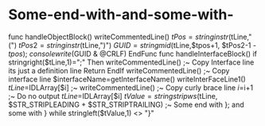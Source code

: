 # Some-end-with-and-some-with-
 func handleObjectBlock()     writeCommentedLine()     $tPos=stringinstr($tLine,"(")     $tPos2=stringinstr($tLine,")")     $GUID=stringmid($tLine,$tpos+1, $tPos2-1 - $tpos) ;~  consolewrite($GUID &amp; @CRLF) EndFunc  func handleInterfaceBlock()     if stringright($tLine,1)=";" Then         writeCommentedLine() ;~ Copy Interface line its just a definition line         Return     EndIf      writeCommentedLine() ;~ Copy interface line     $interfaceName=getInterfaceName()     writeInterFaceLine1()      $tLine=$IDLArray[$i] ;~  writeCommentedLine() ;~ Copy curly brace line     $i=$i+1  ;~ Do no output     $tLine=$IDLArray[$i]      $tValue=stringstripws($tLine, $STR_STRIPLEADING +  $STR_STRIPTRAILING) ;~  Some end with }; and some with }     while  stringleft($tValue,1) &lt;> "}"

